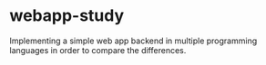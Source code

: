 # webapp-study
Implementing a simple web app backend in multiple programming languages in order to compare the differences.
